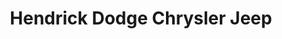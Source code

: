 ---
title: "Hendrick Dodge Chrysler Jeep"
url: /concord/hendrick-dodge-chrysler-jeep/
shop: Autohaus
---